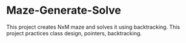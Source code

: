 # Maze-Generate-Solve
This project creates NxM maze and solves it using backtracking. 
This project practices class design, pointers, backtracking. 
